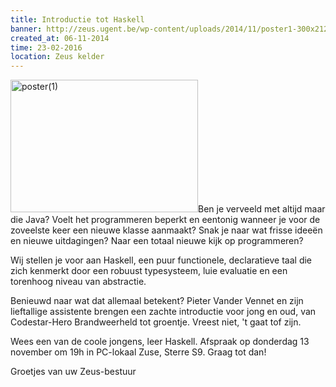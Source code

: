 ```yaml
---
title: Introductie tot Haskell
banner: http://zeus.ugent.be/wp-content/uploads/2014/11/poster1-300x212.png
created_at: 06-11-2014
time: 23-02-2016
location: Zeus kelder
---
```


<a href="https://zeus.ugent.be/wp-content/uploads/2014/11/poster1.png"><img src="http://zeus.ugent.be/wp-content/uploads/2014/11/poster1-300x212.png" alt="poster(1)" width="300" height="212" class="alignright size-medium wp-image-2118" /></a>Ben je verveeld met altijd maar die Java? Voelt het programmeren beperkt en
eentonig wanneer je voor de zoveelste keer een nieuwe klasse aanmaakt? Snak je
naar wat frisse ideeën en nieuwe uitdagingen? Naar een totaal nieuwe kijk op
programmeren?

Wij stellen je voor aan Haskell, een puur functionele, declaratieve taal die
zich kenmerkt door een robuust typesysteem, luie evaluatie en een torenhoog
niveau van abstractie.

Benieuwd naar wat dat allemaal betekent?  Pieter Vander Vennet en zijn
lieftallige assistente brengen een zachte introductie voor jong en oud, van
Codestar-Hero Brandweerheld tot groentje.  Vreest niet, 't gaat tof zijn.

Wees een van de coole jongens, leer Haskell.
Afspraak op donderdag 13 november om 19h in PC-lokaal Zuse, Sterre S9.
Graag tot dan!

Groetjes van uw Zeus-bestuur
